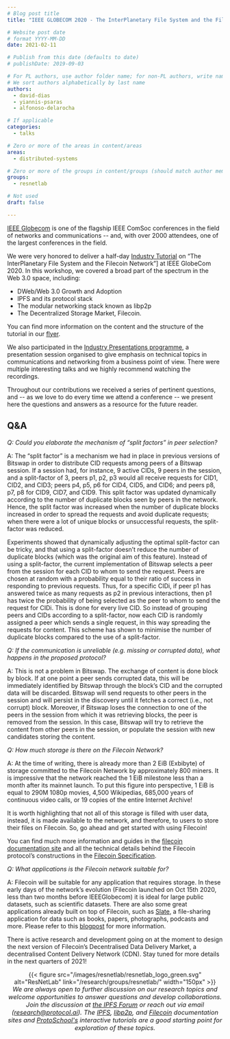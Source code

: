 ```yaml
---
# Blog post title
title: "IEEE GLOBECOM 2020 - The InterPlanetary File System and the Filecoin Network"

# Website post date
# format YYYY-MM-DD
date: 2021-02-11

# Publish from this date (defaults to date)
# publishDate: 2019-09-03

# For PL authors, use author folder name; for non-PL authors, write name as in paper within ""
# We sort authors alphabetically by last name
authors:
  - david-dias
  - yiannis-psaras
  - alfonoso-delarocha

# If applicable
categories:
  - talks

# Zero or more of the areas in content/areas
areas:
  - distributed-systems

# Zero or more of the groups in content/groups (should match author membership)
groups:
  - resnetlab

# Not used
draft: false

---
```


[IEEE Globecom](http://globecom2020.ieee-globecom.org/) is one of the flagship IEEE ComSoc conferences in the field of networks and communications -- and, with over 2000 attendees, one of the largest conferences in the field.

We were very honored to deliver a half-day [Industry Tutorial](https://globecom2020.ieee-globecom.org/program/industry-tutorials#it-04) on “The InterPlanetary File System and the Filecoin Network”] at IEEE GlobeCom 2020. In this workshop, we covered a broad part of the spectrum in the Web 3.0 space, including:

- DWeb/Web 3.0 Growth and Adoption
- IPFS and its protocol stack
- The modular networking stack known as libp2p
- The Decentralized Storage Market, Filecoin.

You can find more information on the content and the structure of the tutorial in our [flyer](IPFS-libp2p-filecoin_flyer_GLOBECOM2020.pdf).

We also participated in the  [Industry Presentations programme](https://globecom2020.ieee-globecom.org/program/industry-presentations#ip-03), a presentation session organised to give emphasis on technical topics in communications and networking from a business point of view. There were multiple interesting talks and we highly recommend watching the recordings.

Throughout our contributions we received a series of pertinent questions, and -- as we love to do every time we attend a conference -- we present here the questions and answers as a resource for the future reader.

## Q&A

*Q: Could you elaborate the mechanism of “split factors” in peer selection?*

A: The “split factor” is a mechanism we had in place in previous versions of Bitswap in order to distribute CID requests among peers of a Bitswap session. If a session had, for instance, 9 active CIDs, 9 peers in the session, and a split-factor of 3, peers p1, p2, p3 would all receive requests for CID1, CID2, and CID3; peers p4, p5, p6 for CID4, CID5, and CID6; and peers p8, p7, p8 for CID9, CID7, and CID9. This split factor was updated dynamically according to the number of duplicate blocks seen by peers in the network. Hence,  the split factor was increased when the number of duplicate blocks increased in order to spread the requests and avoid duplicate requests; when there were a lot of unique blocks or unsuccessful requests, the split-factor was reduced.

Experiments showed that dynamically adjusting the optimal split-factor can be tricky, and that using a split-factor doesn’t reduce the number of duplicate blocks (which was the original aim of this feature). Instead of using a split-factor, the current implementation of Bitswap selects a peer from the session for each CID to whom to send the request. Peers are chosen at random with a probability equal to their ratio of success in responding to previous requests. Thus, for a specific CIDi, if peer p1 has answered twice as many requests as p2 in previous interactions, then p1 has twice the probability of being selected as the peer to whom to send the request for CIDi. This is done for every live CID. So instead of grouping peers and CIDs according to a split-factor, now each CID is randomly assigned a peer which sends a single request, in this way spreading the requests for content. This scheme has shown to minimise the number of duplicate blocks compared to the use of a split-factor.

*Q: If the communication is unreliable (e.g. missing or corrupted data), what happens in the proposed protocol?*

A: This is not a problem in Bitswap. The exchange of content is done block by block. If at one point a peer sends corrupted data, this will be immediately identified by Bitswap through the block’s CID and the corrupted data will be discarded. Bitswap will send requests to other peers in the session and will persist in the discovery until it fetches a correct (i.e., not corrupt) block. Moreover, if Bitswap loses the connection to one of the peers in the session from which it was retrieving blocks, the peer is removed from the session. In this case, Bitswap will try to retrieve the content from other peers in the session, or populate the session with new candidates storing the content.

*Q: How much storage is there on the Filecoin Network?*

A: At the time of writing, there is already more than 2 EiB (Exbibyte) of storage committed to the Filecoin Network by approximately 800 miners. It is impressive that the network reached the 1 EiB milestone less than a month after its mainnet launch. To put this figure into perspective, 1 EiB is equal to 290M 1080p movies, 4,500 Wikipedias, 685,000 years of continuous video calls, or 19 copies of the entire Internet Archive!

It is worth highlighting that not all of this storage is filled with user data, instead, it is made available to the network, and therefore, to users to store their files on Filecoin. So, go ahead and get started with using Filecoin!

You can find much more information and guides in the [filecoin documentation site](https://docs.filecoin.io/) and all the technical details behind the Filecoin protocol’s constructions in the [Filecoin Specification](https://spec.filecoin.io/).

*Q: What applications is the Filecoin network suitable for?*

A: Filecoin will be suitable for any application that requires storage. In these early days of the network’s evolution (Filecoin launched on Oct 15th 2020, less than two months before IEEEGlobecom) it is ideal for large public datasets, such as scientific datasets. There are also some great applications already built on top of Filecoin, such as [Slate](https://slate.host/), a file-sharing application for data such as books, papers, photographs, podcasts and more. Please refer to this [blogpost](https://filecoin.io/blog/community-slate/) for more information.

There is active research and development going on at the moment to design the next version of Filecoin’s Decentralised Data Delivery Market, a decentralised Content Delivery Network (CDN). Stay tuned for more details in the next quarters of 2021!

<center>{{< figure src="/images/resnetlab/resnetlab_logo_green.svg" alt="ResNetLab" link="/research/groups/resnetlab/" width="150px" >}}</center>

<center style=font-size:11pt><i> We are always open to further discussion on our research topics and welcome opportunities to answer questions and develop collaborations. Join the discussion at <a href
="https://discuss.ipfs.io"> the IPFS Forum</a> or reach out via email (<a href="mailto:research@protocol.ai">research@protocol.ai</a>). The <a href="https://docs.ipfs.io">IPFS</a>, <a href="https://docs.libp2p.io">libp2p</a>, and <a href="https://docs.filecoin.io">Filecoin</a> documentation sites and <a href="https://proto.school"> ProtoSchool's</a> interactive tutorials are a good starting point for exploration of these topics.</i></center>
